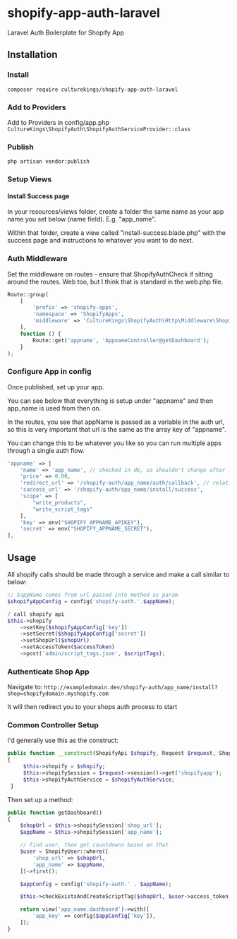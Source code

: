 # shopify-app-auth-laravel
Laravel Auth Boilerplate for Shopify App

## Installation
### Install
`composer require culturekings/shopify-app-auth-laravel`

### Add to Providers
Add to Providers in config/app.php
`CultureKings\ShopifyAuth\ShopifyAuthServiceProvider::class`

### Publish
`php artisan vendor:publish`

### Setup Views
#### Install Success page
In your resources/views folder, create a folder the same name as your app name you set below (name field). E.g. "app_name".

Within that folder, create a view called "install-success.blade.php" with the success page and instructions to whatever you want to do next.

### Auth Middleware
Set the middleware on routes - ensure that ShopifyAuthCheck if sitting around the routes. Web too, but I think that is standard in the web.php file.
```php
Route::group(
    [
        'prefix' => 'shopify-apps',
        'namespace' => 'ShopifyApps',
        'middleware' => 'CultureKings\ShopifyAuth\Http\Middleware\ShopifyAuthCheck'
    ],
    function () {
        Route::get('appname', 'AppnameController@getDashboard');
    }
);
```

### Configure App in config
Once published, set up your app.

You can see below that everything is setup under "appname" and then app_name is used from then on.

In the routes, you see that appName is passed as a variable in the auth url, so this is very important that url is the same as the array key of "appname". 

You can change this to be whatever you like so you can run multiple apps through a single auth flow.
```php
'appname' => [
    'name' => 'app_name', // checked in db, so shouldn't change after launch
    'price' => 0.00,
    'redirect_url' => '/shopify-auth/app_name/auth/callback', // relative uri
    'success_url' => '/shopify-auth/app_name/install/success',
    'scope' => [
        "write_products",
        "write_script_tags"
    ],
    'key' => env("SHOPIFY_APPNAME_APIKEY"),
    'secret' => env("SHOPIFY_APPNAME_SECRET"),
],
```


## Usage
All shopify calls should be made through a service and make a call similar to below:
```php
// $appName comes from url passed into method as param
$shopifyAppConfig = config('shopify-auth.'.$appName);

/ call shopify api
$this->shopify
    ->setKey($shopifyAppConfig['key'])
    ->setSecret($shopifyAppConfig['secret'])
    ->setShopUrl($shopUrl)
    ->setAccessToken($accessToken)
    ->post('admin/script_tags.json', $scriptTags);
```

### Authenticate Shop App
Navigate to: `http://exampledomain.dev/shopify-auth/app_name/install?shop=shopifydomain.myshopify.com`

It will then redirect you to your shops auth process to start


### Common Controller Setup
I'd generally use this as the construct:
```php
public function __construct(ShopifyApi $shopify, Request $request, ShopifyAuthService $shopifyAuthService)
{
     $this->shopify = $shopify;
     $this->shopifySession = $request->session()->get('shopifyapp');
     $this->shopifyAuthService = $shopifyAuthService;
 }
```

Then set up a method:
```php
public function getDashboard()
{
    $shopUrl = $this->shopifySession['shop_url'];
    $appName = $this->shopifySession['app_name'];

    // find user, then get countdowns based on that
    $user = ShopifyUser::where([
        'shop_url' => $shopUrl,
        'app_name' => $appName,
    ])->first();

    $appConfig = config('shopify-auth.' . $appName);

    $this->checkExistsAndCreateScriptTag($shopUrl, $user->access_token, $user, $appName);

    return view('app_name.dashboard')->with([
        'app_key' => config($appConfig['key']),
    ]);
}
```

